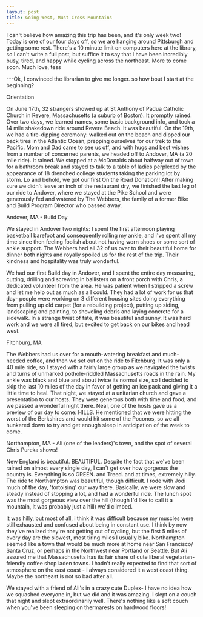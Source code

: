 ```yaml
---
layout: post
title: Going West, Must Cross Mountains 
---
```


I can't believe how amazing this trip has been, and it's only week two! Today is one of our four days off, so we are hanging around Pittsburgh and getting some rest. There's a 10 minute limit on computers here at the library, so I can't write a full post, but suffice it to say that I have been incredibly busy, tired, and happy while cycling across the northeast. More to come soon. Much love, tess

---Ok, I convinced the librarian to give me longer. so how bout I start at the beginning?

Orientation

On June 17th, 32 strangers showed up at St Anthony of Padua Catholic Church in Revere, Massachusetts (a suburb of Boston). It promptly rained. Over two days, we learned names, some basic background info, and took a 14 mile shakedown ride around Revere Beach. It was beautiful. On the 19th, we had a tire-dipping ceremony: walked out on the beach and dipped our back tires in the Atlantic Ocean, prepping ourselves for our trek to the Pacific. Mom and Dad came to see us off, and with hugs
and best wishes from a number of concerned parents, we headed off to Andover, MA (a 20 mile ride). It rained. We stopped at a McDonalds about halfway out of town for a bathroom break and stayed to talk to a table of ladies perplexed by the appearance of 18 drenched college students taking the parking lot by storm. Lo and behold, we got our first On the Road Donation!! After making sure we didn't leave an inch of the restaurant dry, we finished the last leg of our ride to Andover, where
we stayed at the Pike School and were generously fed and watered by The Webbers, the family of a former Bike and Build Program Director who passed away.

Andover, MA - Build Day

We stayed in Andover two nights: I spent the first afternoon playing basketball barefoot and consequently rolling my ankle, and I've spent all my time since then feeling foolish about not having worn shoes or some sort of ankle support. The Webbers had all 32 of us over to their beautiful home for dinner both nights and royally spoiled us for the rest of the trip. Their kindness and hospitality was truly wonderful.

We had our first Build day in Andover, and I spent the entire day measuring, cutting, drilling and screwing in ballisters on a front porch with Chris, a dedicated volunteer from the area. He was patient when I stripped a screw and let me help out as much as a I could. They had a lot of work for us that day- people were working on 3 different housing sites doing everything from pulling up old carpet (for a rebuilding project), putting up siding, landscaping and painting, to shoveling debris
and laying concrete for a sidewalk. In a strange twist of fate, it was beautiful and sunny. It was hard work and we were all tired, but excited to get back on our bikes and head west.

Fitchburg, MA

The Webbers had us over for a mouth-watering breakfast and much-needed coffee, and then we set out on the ride to Fitchburg. It was only a 40 mile ride, so I stayed with a fairly large group as we navigated the twists and turns of unmarked pothole-riddled Massachusetts roads in the rain. My ankle was black and blue and about twice its normal size, so I decided to skip the last 10 miles of the day in favor of getting an ice pack and giving it a little time to heal. That night, we stayed at
a unitarian church and gave a presentation to our hosts. They were generous both with time and food, and we passed a wonderful night there. Neal, one of the hosts gave us a preview of our day to come: HILLS. He mentioned that we were hitting the worst of the Berkshires and would hit some of the Poconos, so we all hunkered down to try and get enough sleep in anticipation of the week to come.

Northampton, MA - Ali (one of the leaders)'s town, and the spot of several Chris Pureka shows!

New England is beautiful. BEAUTIFUL. Despite the fact that we've been rained on almost every single day, I can't get over how gorgeous the country is. Everything is so GREEN. and Treed. and at times, extremely hilly. The ride to Northampton was beautiful, though difficult. I rode with Jodi much of the day, 'tortoising' our way there. Basically, we were slow and steady instead of stopping a lot, and had a wonderful ride. The lunch spot was the most gorgeous view over the hill (though I'd like to
call it a mountain, it was probably just a hill) we'd climbed.

It was hilly, but most of all, i think it was difficult because my muscles were still exhausted and confused about being in constant use. I think by now they've realized they're not getting out of cycling, but the first 5 miles of every day are the slowest, most tiring miles I usually bike. Northampton seemed like a town that would be much more at home near San Francisco/ Santa Cruz, or perhaps in the Northwest near Portland or Seattle. But Ali assured me that Massachusetts has its fair
share of cute liberal vegetarian-friendly coffee shop laden towns. I hadn't really expected to find that sort of atmosphere on the east coast - i always considered it a west coast thing. Maybe the northeast is not so bad after all.

We stayed with a friend of Ali's in a crazy cute Duplex- I have no idea how we squashed everyone in, but we did and it was amazing. I slept on a couch that night and slept extraordinarily well. There's nothing like a soft couch when you've been sleeping on thermarests on hardwood floors!
